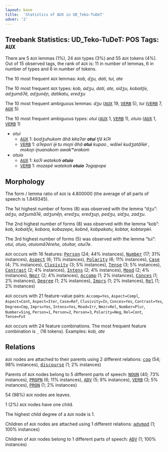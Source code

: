 ```yaml
---
layout: base
title:  'Statistics of AUX in UD_Teko-TuDeT'
udver: '2'
---
```


## Treebank Statistics: UD_Teko-TuDeT: POS Tags: `AUX`

There are 5 `AUX` lemmas (1%), 24 `AUX` types (3%) and 55 `AUX` tokens (4%).
Out of 15 observed tags, the rank of `AUX` is: 11 in number of lemmas, 6 in number of types and 6 in number of tokens.

The 10 most frequent `AUX` lemmas: <em>kob, dʒu, dati, tui, ate</em>

The 10 most frequent `AUX` types:  <em>kob, adʒu, dati, ate, sidʒu, kobaitʃe, adʒumãʔẽ, adʒunẽɲ, datikatu, eredʒu</em>

The 10 most frequent ambiguous lemmas: <em>dʒu</em> (<tt><a href="eme_tudet-pos-AUX.html">AUX</a></tt> 19, <tt><a href="eme_tudet-pos-VERB.html">VERB</a></tt> 5), <em>tui</em> (<tt><a href="eme_tudet-pos-VERB.html">VERB</a></tt> 7, <tt><a href="eme_tudet-pos-AUX.html">AUX</a></tt> 5)

The 10 most frequent ambiguous types:  <em>otui</em> (<tt><a href="eme_tudet-pos-AUX.html">AUX</a></tt> 1, <tt><a href="eme_tudet-pos-VERB.html">VERB</a></tt> 1), <em>otuio</em> (<tt><a href="eme_tudet-pos-AUX.html">AUX</a></tt> 1, <tt><a href="eme_tudet-pos-VERB.html">VERB</a></tt> 1)


* <em>otui</em>
  * <tt><a href="eme_tudet-pos-AUX.html">AUX</a></tt> 1: <em>bodʒuhukom ãhã kɨtaʔar <b>otui</b> tʃẽ kiʔɨ</em>
  * <tt><a href="eme_tudet-pos-VERB.html">VERB</a></tt> 1: <em>aʔepori ijɨ tu moɲi ãhã <b>otui</b> kupao , wãĩwĩ kudʒatãĩkɨr , mokoɲ iɲuanakom awakʷərakom</em>
* <em>otuio</em>
  * <tt><a href="eme_tudet-pos-AUX.html">AUX</a></tt> 1: <em>kaʔi watekotɨ <b>otuio</b></em>
  * <tt><a href="eme_tudet-pos-VERB.html">VERB</a></tt> 1: <em>mozepẽ watekotɨ <b>otuio</b> ʔogapope</em>

## Morphology

The form / lemma ratio of `AUX` is 4.800000 (the average of all parts of speech is 1.849345).

The 1st highest number of forms (8) was observed with the lemma “dʒu”: <em>adʒu, adʒumãʔẽ, adʒunẽɲ, eredʒu, eredʒuɲ, pedʒu, sidʒu, zadʒu</em>.

The 2nd highest number of forms (8) was observed with the lemma “kob”: <em>kob, kobaitʃe, kobara, kobazepe, kobnẽ, kobpakatu, kobtar, kobtarpɨrɨ</em>.

The 3rd highest number of forms (5) was observed with the lemma “tui”: <em>otui, otuio, otuiomãʔẽrehe, otuitar, otuiʔe</em>.

`AUX` occurs with 16 features: <tt><a href="eme_tudet-feat-Person.html">Person</a></tt> (24; 44% instances), <tt><a href="eme_tudet-feat-Number.html">Number</a></tt> (17; 31% instances), <tt><a href="eme_tudet-feat-Aspect.html">Aspect</a></tt> (6; 11% instances), <tt><a href="eme_tudet-feat-Polarity.html">Polarity</a></tt> (6; 11% instances), <tt><a href="eme_tudet-feat-Case.html">Case</a></tt> (4; 7% instances), <tt><a href="eme_tudet-feat-Clusivity.html">Clusivity</a></tt> (3; 5% instances), <tt><a href="eme_tudet-feat-Tense.html">Tense</a></tt> (3; 5% instances), <tt><a href="eme_tudet-feat-Contrast.html">Contrast</a></tt> (2; 4% instances), <tt><a href="eme_tudet-feat-Intens.html">Intens</a></tt> (2; 4% instances), <tt><a href="eme_tudet-feat-Mood.html">Mood</a></tt> (2; 4% instances), <tt><a href="eme_tudet-feat-Nmzr.html">Nmzr</a></tt> (2; 4% instances), <tt><a href="eme_tudet-feat-Accomp.html">Accomp</a></tt> (1; 2% instances), <tt><a href="eme_tudet-feat-Conces.html">Conces</a></tt> (1; 2% instances), <tt><a href="eme_tudet-feat-Degree.html">Degree</a></tt> (1; 2% instances), <tt><a href="eme_tudet-feat-Imprs.html">Imprs</a></tt> (1; 2% instances), <tt><a href="eme_tudet-feat-Rel.html">Rel</a></tt> (1; 2% instances)

`AUX` occurs with 21 feature-value pairs: `Accomp=Yes`, `Aspect=Compl`, `Aspect=Cont`, `Aspect=Iter`, `Case=Ref`, `Clusivity=In`, `Conces=Yes`, `Contrast=Yes`, `Degree=Cmp`, `Imprs=Yes`, `Intens=Yes`, `Mood=Irr`, `Nmzr=Rel`, `Number=Plur`, `Number=Sing`, `Person=1`, `Person=2`, `Person=3`, `Polarity=Neg`, `Rel=Cont`, `Tense=Fut`

`AUX` occurs with 24 feature combinations.
The most frequent feature combination is `_` (16 tokens).
Examples: <em>kob, ate</em>


## Relations

`AUX` nodes are attached to their parents using 2 different relations: <tt><a href="eme_tudet-dep-cop.html">cop</a></tt> (54; 98% instances), <tt><a href="eme_tudet-dep-discourse.html">discourse</a></tt> (1; 2% instances)

Parents of `AUX` nodes belong to 5 different parts of speech: <tt><a href="eme_tudet-pos-NOUN.html">NOUN</a></tt> (40; 73% instances), <tt><a href="eme_tudet-pos-PROPN.html">PROPN</a></tt> (6; 11% instances), <tt><a href="eme_tudet-pos-ADV.html">ADV</a></tt> (5; 9% instances), <tt><a href="eme_tudet-pos-VERB.html">VERB</a></tt> (3; 5% instances), <tt><a href="eme_tudet-pos-PRON.html">PRON</a></tt> (1; 2% instances)

54 (98%) `AUX` nodes are leaves.

1 (2%) `AUX` nodes have one child.

The highest child degree of a `AUX` node is 1.

Children of `AUX` nodes are attached using 1 different relations: <tt><a href="eme_tudet-dep-advmod.html">advmod</a></tt> (1; 100% instances)

Children of `AUX` nodes belong to 1 different parts of speech: <tt><a href="eme_tudet-pos-ADV.html">ADV</a></tt> (1; 100% instances)

